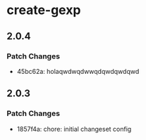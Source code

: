 # create-gexp

## 2.0.4

### Patch Changes

- 45bc62a: holaqwdwqdwwqdqwdqwdqwd

## 2.0.3

### Patch Changes

- 1857f4a: chore: initial changeset config
